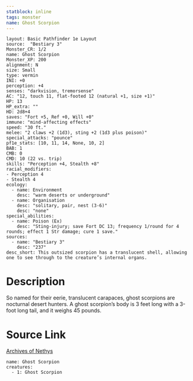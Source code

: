 ```yaml
---
statblock: inline
tags: monster
name: Ghost Scorpion
---
```

```statblock
layout: Basic Pathfinder 1e Layout
source:  "Bestiary 3"
Monster_CR: 1/2
name: Ghost Scorpion
Monster_XP: 200
alignment: N
size: Small
type: vermin
INI: +0
perception: +4
senses: "darkvision, tremorsense"
AC: "12, touch 11, flat-footed 12 (natural +1, size +1)"
HP: 13
HP_extra: ""
HD: 2d8+4
saves: "Fort +5, Ref +0, Will +0"
immune: "mind-affecting effects"
speed: "30 ft."
melee: "2 claws +2 (1d3), sting +2 (1d3 plus poison)"
special_attacks: "pounce"
pf1e_stats: [10, 11, 14, None, 10, 2]
BAB: 1
CMB: 0
CMD: 10 (22 vs. trip)
skills: "Perception +4, Stealth +8"
racial_modifiers:
- Perception 4
- Stealth 4
ecology:
  - name: Environment
    desc: "warm deserts or underground"
  - name: Organisation
    desc: "solitary, pair, nest (3-6)"
    desc: "none"
special_abilities:
  - name: Poison (Ex)
    desc: "Sting-injury; save Fort DC 13; frequency 1/round for 4 rounds; effect 1 Str damage; cure 1 save."
sources:
  - name: "Bestiary 3"
    desc: "237"
desc_short: This outsized scorpion has a translucent shell, allowing one to see through to the creature’s internal organs.
```
# Description
So named for their eerie, translucent carapaces, ghost scorpions are nocturnal desert hunters. A ghost scorpion’s body is 3 feet long with a 3-foot long tail, and it weighs 45 pounds.
# Source Link
[Archives of Nethys](https://aonprd.com/MonsterDisplay.aspx?ItemName=Ghost%20Scorpion)
```encounter-table
name: Ghost Scorpion
creatures:
  - 1: Ghost Scorpion
```
